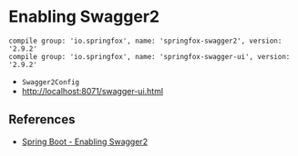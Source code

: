 # Enabling Swagger2

```
compile group: 'io.springfox', name: 'springfox-swagger2', version: '2.9.2'
compile group: 'io.springfox', name: 'springfox-swagger-ui', version: '2.9.2'
```

- `Swagger2Config`
- [http://localhost:8071/swagger-ui.html](http://localhost:8071/swagger-ui.html)

## References
- [Spring Boot - Enabling Swagger2](https://www.tutorialspoint.com/spring_boot/spring_boot_enabling_swagger2.htm)